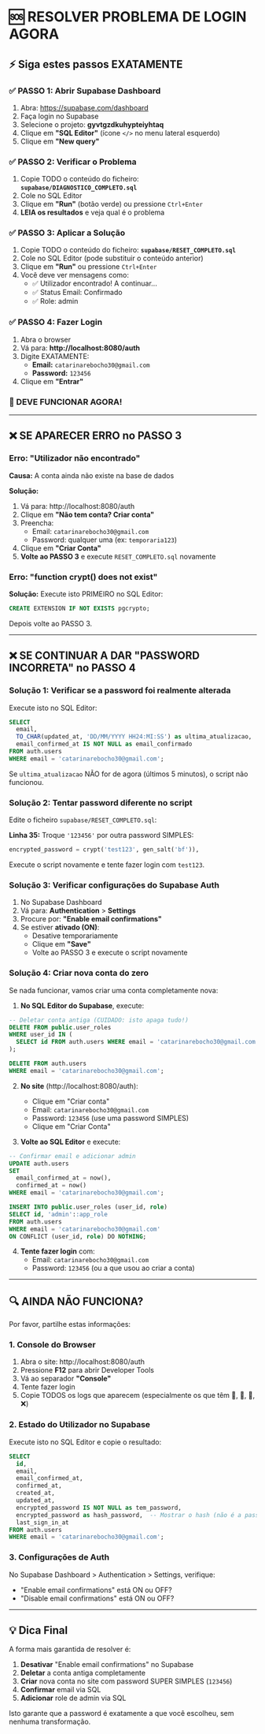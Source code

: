 # 🆘 RESOLVER PROBLEMA DE LOGIN AGORA

## ⚡ Siga estes passos EXATAMENTE

### ✅ PASSO 1: Abrir Supabase Dashboard

1. Abra: https://supabase.com/dashboard
2. Faça login no Supabase
3. Selecione o projeto: **gyvtgzdkuhypteiyhtaq**
4. Clique em **"SQL Editor"** (ícone `</>` no menu lateral esquerdo)
5. Clique em **"New query"**

### ✅ PASSO 2: Verificar o Problema

1. Copie TODO o conteúdo do ficheiro: **`supabase/DIAGNOSTICO_COMPLETO.sql`**
2. Cole no SQL Editor
3. Clique em **"Run"** (botão verde) ou pressione `Ctrl+Enter`
4. **LEIA os resultados** e veja qual é o problema

### ✅ PASSO 3: Aplicar a Solução

1. Copie TODO o conteúdo do ficheiro: **`supabase/RESET_COMPLETO.sql`**
2. Cole no SQL Editor (pode substituir o conteúdo anterior)
3. Clique em **"Run"** ou pressione `Ctrl+Enter`
4. Você deve ver mensagens como:
   - ✅ Utilizador encontrado! A continuar...
   - ✅ Status Email: Confirmado
   - ✅ Role: admin

### ✅ PASSO 4: Fazer Login

1. Abra o browser
2. Vá para: **http://localhost:8080/auth**
3. Digite EXATAMENTE:
   - **Email:** `catarinarebocho30@gmail.com`
   - **Password:** `123456`
4. Clique em **"Entrar"**

### 🎉 DEVE FUNCIONAR AGORA!

---

## ❌ SE APARECER ERRO no PASSO 3

### Erro: "Utilizador não encontrado"

**Causa:** A conta ainda não existe na base de dados

**Solução:**
1. Vá para: http://localhost:8080/auth
2. Clique em **"Não tem conta? Criar conta"**
3. Preencha:
   - Email: `catarinarebocho30@gmail.com`
   - Password: qualquer uma (ex: `temporaria123`)
4. Clique em **"Criar Conta"**
5. **Volte ao PASSO 3** e execute `RESET_COMPLETO.sql` novamente

### Erro: "function crypt() does not exist"

**Solução:** Execute isto PRIMEIRO no SQL Editor:

```sql
CREATE EXTENSION IF NOT EXISTS pgcrypto;
```

Depois volte ao PASSO 3.

---

## ❌ SE CONTINUAR A DAR "PASSWORD INCORRETA" no PASSO 4

### Solução 1: Verificar se a password foi realmente alterada

Execute isto no SQL Editor:

```sql
SELECT
  email,
  TO_CHAR(updated_at, 'DD/MM/YYYY HH24:MI:SS') as ultima_atualizacao,
  email_confirmed_at IS NOT NULL as email_confirmado
FROM auth.users
WHERE email = 'catarinarebocho30@gmail.com';
```

Se `ultima_atualizacao` NÃO for de agora (últimos 5 minutos), o script não funcionou.

### Solução 2: Tentar password diferente no script

Edite o ficheiro `supabase/RESET_COMPLETO.sql`:

**Linha 35:** Troque `'123456'` por outra password SIMPLES:

```sql
encrypted_password = crypt('test123', gen_salt('bf')),
```

Execute o script novamente e tente fazer login com `test123`.

### Solução 3: Verificar configurações do Supabase Auth

1. No Supabase Dashboard
2. Vá para: **Authentication** > **Settings**
3. Procure por: **"Enable email confirmations"**
4. Se estiver **ativado (ON)**:
   - Desative temporariamente
   - Clique em **"Save"**
   - Volte ao PASSO 3 e execute o script novamente

### Solução 4: Criar nova conta do zero

Se nada funcionar, vamos criar uma conta completamente nova:

1. **No SQL Editor do Supabase**, execute:

```sql
-- Deletar conta antiga (CUIDADO: isto apaga tudo!)
DELETE FROM public.user_roles
WHERE user_id IN (
  SELECT id FROM auth.users WHERE email = 'catarinarebocho30@gmail.com'
);

DELETE FROM auth.users
WHERE email = 'catarinarebocho30@gmail.com';
```

2. **No site** (http://localhost:8080/auth):
   - Clique em "Criar conta"
   - Email: `catarinarebocho30@gmail.com`
   - Password: `123456` (use uma password SIMPLES)
   - Clique em "Criar Conta"

3. **Volte ao SQL Editor** e execute:

```sql
-- Confirmar email e adicionar admin
UPDATE auth.users
SET
  email_confirmed_at = now(),
  confirmed_at = now()
WHERE email = 'catarinarebocho30@gmail.com';

INSERT INTO public.user_roles (user_id, role)
SELECT id, 'admin'::app_role
FROM auth.users
WHERE email = 'catarinarebocho30@gmail.com'
ON CONFLICT (user_id, role) DO NOTHING;
```

4. **Tente fazer login** com:
   - Email: `catarinarebocho30@gmail.com`
   - Password: `123456` (ou a que usou ao criar a conta)

---

## 🔍 AINDA NÃO FUNCIONA?

Por favor, partilhe estas informações:

### 1. Console do Browser

1. Abra o site: http://localhost:8080/auth
2. Pressione **F12** para abrir Developer Tools
3. Vá ao separador **"Console"**
4. Tente fazer login
5. Copie TODOS os logs que aparecem (especialmente os que têm 🔐, 📧, 🔑, ❌)

### 2. Estado do Utilizador no Supabase

Execute isto no SQL Editor e copie o resultado:

```sql
SELECT
  id,
  email,
  email_confirmed_at,
  confirmed_at,
  created_at,
  updated_at,
  encrypted_password IS NOT NULL as tem_password,
  encrypted_password as hash_password,  -- Mostrar o hash (não é a password em texto)
  last_sign_in_at
FROM auth.users
WHERE email = 'catarinarebocho30@gmail.com';
```

### 3. Configurações de Auth

No Supabase Dashboard > Authentication > Settings, verifique:
- "Enable email confirmations" está ON ou OFF?
- "Disable email confirmations" está ON ou OFF?

---

## 💡 Dica Final

A forma mais garantida de resolver é:

1. **Desativar** "Enable email confirmations" no Supabase
2. **Deletar** a conta antiga completamente
3. **Criar** nova conta no site com password SUPER SIMPLES (`123456`)
4. **Confirmar** email via SQL
5. **Adicionar** role de admin via SQL

Isto garante que a password é exatamente a que você escolheu, sem nenhuma transformação.
